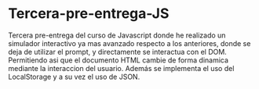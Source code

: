 # Tercera-pre-entrega-JS

Tercera pre-entrega del curso de Javascript donde he realizado un simulador interactivo ya mas avanzado respecto a los anteriores, donde se deja de utilizar el prompt, y directamente se interactua con el DOM. Permitiendo asi que el documento HTML cambie de forma dinamica mediante la interaccion del usuario. Además se implementa el uso del LocalStorage y a su vez el uso de JSON.
